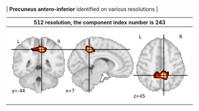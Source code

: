 


| **Precuneus antero-inferior** identified on various resolutions |

| 512 resolution, the component index number is 243|  
|:---:|  
| ![Component 512](../512/final/243.jpg "From component 512: Precuneus antero-inferior") |